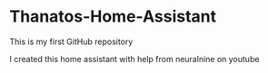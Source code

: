 # Thanatos-Home-Assistant
This is my first GitHub repository

I created this home assistant with help from neuralnine on youtube

